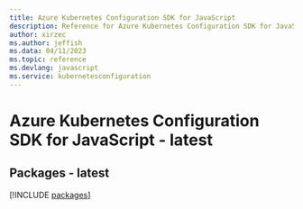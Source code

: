 ```yaml
---
title: Azure Kubernetes Configuration SDK for JavaScript
description: Reference for Azure Kubernetes Configuration SDK for JavaScript
author: xirzec
ms.author: jeffish
ms.data: 04/11/2023
ms.topic: reference
ms.devlang: javascript
ms.service: kubernetesconfiguration
---
```

# Azure Kubernetes Configuration SDK for JavaScript - latest
## Packages - latest
[!INCLUDE [packages](kubernetes-configuration-index.md)]